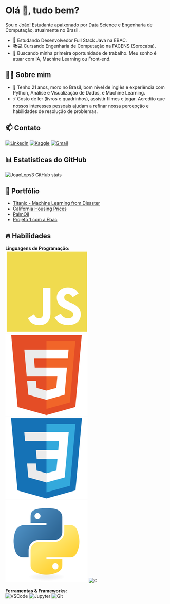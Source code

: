 # Olá 👋, tudo bem?

Sou o João! Estudante apaixonado por Data Science e Engenharia de Computação, atualmente no Brasil.

- 🌱 Estudando Desenvolvedor Full Stack Java na EBAC.
- 📚💻 Cursando Engenharia de Computação na FACENS (Sorocaba).
- 🔭 Buscando minha primeira oportunidade de trabalho. Meu sonho é atuar com IA, Machine Learning ou Front-end.

## 👨‍💻 Sobre mim

- 💬 Tenho 21 anos, moro no Brasil, bom nível de inglês e experiência com Python, Análise e Visualização de Dados, e Machine Learning.
- ⚡ Gosto de ler (livros e quadrinhos), assistir filmes e jogar. Acredito que nossos interesses pessoais ajudam a refinar nossa percepção e habilidades de resolução de problemas.

## 📫 Contato

[![LinkedIn](https://img.shields.io/badge/LinkedIn-0077B5?style=for-the-badge&logo=linkedin&logoColor=white)](https://www.linkedin.com/in/jo%C3%A3o-gabriel-lopes-aguiar-773827244/)
[![Kaggle](https://img.shields.io/badge/Kaggle-20BEFF?style=for-the-badge&logo=Kaggle&logoColor=white)](https://www.kaggle.com/joogabriellopes)
[![Gmail](https://img.shields.io/badge/Gmail-D14836?style=for-the-badge&logo=gmail&logoColor=white)](mailto:joaogabriellops2353@gmail.com)

## 📊 Estatísticas do GitHub

![JoaoLops3 GitHub stats](https://github-readme-stats.vercel.app/api?username=JoaoLops3&show_icons=true&theme=gotham)

## 🚀 Portfólio

- [Titanic - Machine Learning from Disaster](https://github.com/JoaoLops3/JoaoLops32.github.io)
- [California Housing Prices](https://github.com/JoaoLops3/JoaoLops33.github.io)
- [PalmOil](https://github.com/JoaoLops3/JoaoLops34.github.io)
- [Projeto 1 com a Ebac](https://github.com/JoaoLops3/PROJETO1-EBAC.git)

## 🔥 Habilidades

**Linguagens de Programação:**  
![JavaScript](https://raw.githubusercontent.com/devicons/devicon/master/icons/javascript/javascript-plain.svg) ![HTML](https://raw.githubusercontent.com/devicons/devicon/master/icons/html5/html5-original.svg) ![CSS](https://raw.githubusercontent.com/devicons/devicon/master/icons/css3/css3-original.svg) ![Python](https://raw.githubusercontent.com/devicons/devicon/master/icons/python/python-original.svg) ![C](https://cdn.jsdelivr.net/gh/devicons/devicon/icons/c/c-original.svg)

**Ferramentas & Frameworks:**  
![VSCode](https://cdn.jsdelivr.net/gh/devicons/devicon/icons/vscode/vscode-original.svg) ![Jupyter](https://cdn.jsdelivr.net/gh/devicons/devicon/icons/jupyter/jupyter-original.svg) ![Git](https://cdn.jsdelivr.net/gh/devicons/devicon/icons/git/git-original.svg)
